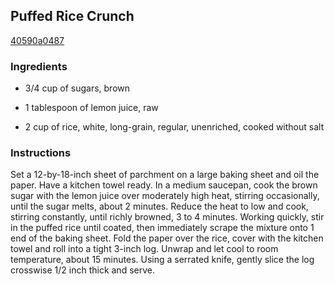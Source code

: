 ## Puffed Rice Crunch

[40590a0487](http://www.foodandwine.com/recipes/puffed-rice-crunch)

### Ingredients

 - 3/4 cup of sugars, brown

 - 1 tablespoon of lemon juice, raw

 - 2 cup of rice, white, long-grain, regular, unenriched, cooked without salt

### Instructions

Set a 12-by-18-inch sheet of parchment on a large baking sheet and oil the paper. Have a kitchen towel ready. In a medium saucepan, cook the brown sugar with the lemon juice over moderately high heat, stirring occasionally, until the sugar melts, about 2 minutes. Reduce the heat to low and cook, stirring constantly, until richly browned, 3 to 4 minutes. Working quickly, stir in the puffed rice until coated, then immediately scrape the mixture onto 1 end of the baking sheet. Fold the paper over the rice, cover with the kitchen towel and roll into a tight 3-inch log. Unwrap and let cool to room temperature, about 15 minutes. Using a serrated knife, gently slice the log crosswise 1/2 inch thick and serve.